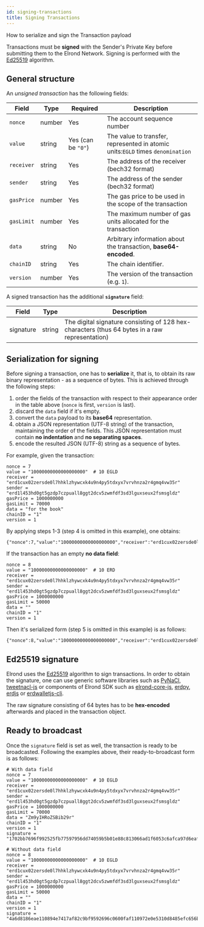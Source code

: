 ```yaml
---
id: signing-transactions
title: Signing Transactions
---
```


How to serialize and sign the Transaction payload

Transactions must be **signed** with the Sender's Private Key before submitting them to the Elrond Network. Signing is performed with the [Ed25519](https://ed25519.cr.yp.to/) algorithm.

## **General structure**

An _unsigned transaction_ has the following fields:

| Field      | Type   | Required           | Description                                                                    |
| ---------- | ------ | ------------------ | ------------------------------------------------------------------------------ |
| `nonce`    | number | Yes                | The account sequence number                                                    |
| `value`    | string | Yes (can be `"0"`) | The value to transfer, represented in atomic units:`EGLD` times `denomination` |
| `receiver` | string | Yes                | The address of the receiver (bech32 format)                                    |
| `sender`   | string | Yes                | The address of the sender (bech32 format)                                      |
| `gasPrice` | number | Yes                | The gas price to be used in the scope of the transaction                       |
| `gasLimit` | number | Yes                | The maximum number of gas units allocated for the transaction                  |
| `data`     | string | No                 | Arbitrary information about the transaction, **base64-encoded**.               |
| `chainID`  | string | Yes                | The chain identifier.                                                          |
| `version`  | number | Yes                | The version of the transaction (e.g. `1`).                                     |

A signed transaction has the additional **`signature`** field:

| Field     | Type   | Description                                                                                    |
| --------- | ------ | ---------------------------------------------------------------------------------------------- |
| signature | string | The digital signature consisting of 128 hex-characters (thus 64 bytes in a raw representation) |

## **Serialization for signing**

Before signing a transaction, one has to **serialize** it, that is, to obtain its raw binary representation - as a sequence of bytes. This is achieved through the following steps:

1. order the fields of the transaction with respect to their appearance order in the table above (`nonce` is first, `version` is last).
2. discard the `data` field if it's empty.
3. convert the `data` payload to its **base64** representation.
4. obtain a JSON representation (UTF-8 string) of the transaction, maintaining the order of the fields. This JSON representation must contain **no indentation** and **no separating spaces**.
5. encode the resulted JSON (UTF-8) string as a sequence of bytes.

For example, given the transaction:

```
nonce = 7
value = "10000000000000000000"  # 10 EGLD
receiver = "erd1cux02zersde0l7hhklzhywcxk4u9n4py5tdxyx7vrvhnza2r4gmq4vw35r"
sender = "erd1l453hd0gt5gzdp7czpuall8ggt2dcv5zwmfdf3sd3lguxseux2fsmsgldz"
gasPrice = 1000000000
gasLimit = 70000
data = "for the book"
chainID = "1"
version = 1
```

By applying steps 1-3 (step 4 is omitted in this example), one obtains:

```
{"nonce":7,"value":"10000000000000000000","receiver":"erd1cux02zersde0l7hhklzhywcxk4u9n4py5tdxyx7vrvhnza2r4gmq4vw35r","sender":"erd1l453hd0gt5gzdp7czpuall8ggt2dcv5zwmfdf3sd3lguxseux2fsmsgldz","gasPrice":1000000000,"gasLimit":70000,"data":"Zm9yIHRoZSBib29r","chainID":"1","version":1}
```

If the transaction has an empty **no data field**:

```
nonce = 8
value = "10000000000000000000"  # 10 ERD
receiver = "erd1cux02zersde0l7hhklzhywcxk4u9n4py5tdxyx7vrvhnza2r4gmq4vw35r"
sender = "erd1l453hd0gt5gzdp7czpuall8ggt2dcv5zwmfdf3sd3lguxseux2fsmsgldz"
gasPrice = 1000000000
gasLimit = 50000
data = ""
chainID = "1"
version = 1
```

Then it's serialized form (step 5 is omitted in this example) is as follows:

```
{"nonce":8,"value":"10000000000000000000","receiver":"erd1cux02zersde0l7hhklzhywcxk4u9n4py5tdxyx7vrvhnza2r4gmq4vw35r","sender":"erd1l453hd0gt5gzdp7czpuall8ggt2dcv5zwmfdf3sd3lguxseux2fsmsgldz","gasPrice":1000000000,"gasLimit":50000,"chainID":"1","version":1}
```

## **Ed25519 signature**

Elrond uses the [Ed25519](https://ed25519.cr.yp.to/) algorithm to sign transactions. In order to obtain the signature, one can use generic software libraries such as [PyNaCl](https://pynacl.readthedocs.io/en/stable/signing/), [tweetnacl-js](https://github.com/dchest/tweetnacl-js#signatures) or components of Elrond SDK such as [elrond-core-js](https://www.npmjs.com/package/@elrondnetwork/elrond-core-js), [erdpy](https://github.com/ElrondNetwork/elrond-sdk), [erdjs](https://github.com/ElrondNetwork/elrond-sdk) or [erdwalletjs-cli](https://github.com/ElrondNetwork/elrond-sdk).

The raw signature consisting of 64 bytes has to be **hex-encoded** afterwards and placed in the transaction object.

## **Ready to broadcast**

Once the `signature` field is set as well, the transaction is ready to be broadcasted. Following the examples above, their ready-to-broadcast form is as follows:

```
# With data field
nonce = 7
value = "10000000000000000000"  # 10 EGLD
receiver = "erd1cux02zersde0l7hhklzhywcxk4u9n4py5tdxyx7vrvhnza2r4gmq4vw35r"
sender = "erd1l453hd0gt5gzdp7czpuall8ggt2dcv5zwmfdf3sd3lguxseux2fsmsgldz"
gasPrice = 1000000000
gasLimit = 70000
data = "Zm9yIHRoZSBib29r"
chainID = "1"
version = 1
signature = "1702bb7696f992525fb77597956dd74059b5b01e88c813066ad1f6053c6afca97d6eaf7039b2a21cccc7d73b3e5959be4f4c16f862438c7d61a30c91e3d16c01"
```

```
# Without data field
nonce = 8
value = "10000000000000000000"  # 10 EGLD
receiver = "erd1cux02zersde0l7hhklzhywcxk4u9n4py5tdxyx7vrvhnza2r4gmq4vw35r"
sender = "erd1l453hd0gt5gzdp7czpuall8ggt2dcv5zwmfdf3sd3lguxseux2fsmsgldz"
gasPrice = 1000000000
gasLimit = 50000
data = ""
chainID = "1"
version = 1
signature = "4a6d8186eae110894e7417af82c9bf9592696c0600faf110972e0e5310d8485efc656b867a2336acec2b4c1e5f76c9cc70ba1803c6a46455ed7f1e2989a90105"
```
